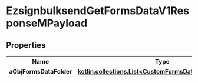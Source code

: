 
# EzsignbulksendGetFormsDataV1ResponseMPayload

## Properties
| Name | Type | Description | Notes |
| ------------ | ------------- | ------------- | ------------- |
| **aObjFormsDataFolder** | [**kotlin.collections.List&lt;CustomFormsDataFolderResponse&gt;**](CustomFormsDataFolderResponse.md) |  |  |




